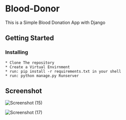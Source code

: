 # Blood-Donor
This is a Simple Blood Donation App with Django

## Getting Started

### Installing

```
* Clone The repository
* Create a Virtual Envirnment
* run: pip install -r requirements.txt in your shell
* run: python manage.py Runserver
```
## Screenshot
![Screenshot (15)](https://user-images.githubusercontent.com/44313607/64403232-c6e92600-d045-11e9-9036-54b1d5020c53.png)

![Screenshot (17)](https://user-images.githubusercontent.com/44313607/64403361-3bbc6000-d046-11e9-8d5e-7560d62eacce.png)

